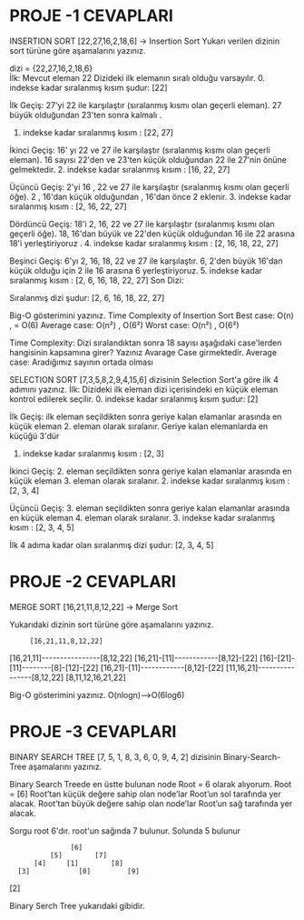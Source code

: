 # PROJE -1  CEVAPLARI 
INSERTION SORT
[22,27,16,2,18,6] -> Insertion Sort
Yukarı verilen dizinin sort türüne göre aşamalarını yazınız.

dizi = {22,27,16,2,18,6}  
İlk:
Mevcut eleman 22
Dizideki ilk elemanın sıralı olduğu varsayılır.
0. indekse kadar sıralanmış kısım şudur: [22]

İlk Geçiş:
27'yi 22 ile karşılaştır (sıralanmış kısmı olan geçerli eleman).
27 büyük olduğundan 23'ten sonra kalmalı .
1. indekse kadar sıralanmış kısım : [22, 27]

İkinci Geçiş:
16' yı 22 ve 27 ile karşılaştır (sıralanmış kısmı olan geçerli eleman).
16 sayısı 22'den ve 23'ten küçük olduğundan 22 ile 27'nin önüne gelmektedir. 
2. indekse kadar sıralanmış kısım : [16, 22, 27]

Üçüncü Geçiş:
2'yi 16 , 22 ve 27 ile karşılaştır (sıralanmış kısmı olan geçerli öğe).
2 , 16'dan küçük olduğundan , 16'dan önce 2 eklenir.
3. indekse kadar sıralanmış kısım : [2, 16, 22, 27]

Dördüncü Geçiş:
18'i 2, 16, 22 ve 27 ile karşılaştır (sıralanmış kısmı olan geçerli öğe).
18, 16'dan büyük ve 22'den küçük olduğundan 16 ile 22 arasına 18'i yerleştiriyoruz .
4. indekse kadar sıralanmış kısım : [2, 16, 18, 22, 27]

Beşinci Geçiş:
6'yı 2, 16, 18, 22 ve 27 ile karşılaştır.
6, 2'den büyük 16'dan küçük olduğu için 2 ile 16 arasına 6 yerleştiriyoruz.
5. indekse kadar sıralanmış kısım : [2, 6, 16, 18, 22, 27] 
Son Dizi: 

Sıralanmış dizi şudur: [2, 6, 16, 18, 22, 27]

Big-O gösterimini yazınız.
Time Complexity of Insertion Sort
Best case: O(n) , = O(6)
Average case: O(n²) , O(6²)
Worst case: O(n²) ,   O(6²)

Time Complexity: Dizi sıralandıktan sonra 18 sayısı aşağıdaki case'lerden hangisinin kapsamına girer? Yazınız
Avarage Case girmektedir.
Average case: Aradığımız sayının ortada olması


SELECTION SORT 
[7,3,5,8,2,9,4,15,6] dizisinin Selection Sort'a göre ilk 4 adımını yazınız.
İlk:
Dizideki ilk eleman dizi içerisindeki en küçük eleman kontrol edilerek seçilir.
0. indekse kadar sıralanmış kısım şudur: [2]

İlk Geçiş:
ilk eleman seçildikten sonra geriye kalan elamanlar arasında en küçük eleman 2. eleman olarak sıralanır.
Geriye kalan elemanlarda en küçüğü 3'dür
1. indekse kadar sıralanmış kısım : [2, 3]

İkinci Geçiş:
 2. eleman seçildikten sonra geriye kalan elamanlar arasında en küçük eleman 3. eleman olarak sıralanır.
2. indekse kadar sıralanmış kısım : [2, 3, 4]

Üçüncü Geçiş:
 3. eleman seçildikten sonra geriye kalan elamanlar arasında en küçük eleman 4. eleman olarak sıralanır.
3. indekse kadar sıralanmış kısım : [2, 3, 4, 5]

İlk 4 adıma kadar olan sıralanmış dizi şudur: [2, 3, 4, 5]

# PROJE -2  CEVAPLARI
MERGE SORT
[16,21,11,8,12,22] -> Merge Sort

Yukarıdaki dizinin sort türüne göre aşamalarını yazınız.


         [16,21,11,8,12,22]
[16,21,11]----------------[8,12,22]
[16,21]-[11]------------[8,12]-[22]
[16]-[21]-[11]--------[8]-[12]-[22]
[16,21]-[11]------------[8,12]-[22]
[11,16,21]----------------[8,12,22]
         [8,11,12,16,21,22]

         
Big-O gösterimini yazınız.
O(nlogn)-->O(6log6) 


# PROJE -3  CEVAPLARI
BINARY SEARCH TREE
[7, 5, 1, 8, 3, 6, 0, 9, 4, 2] dizisinin Binary-Search-Tree aşamalarını yazınız.

Binary Search Treede en üstte bulunan node Root = 6 olarak alıyorum.
 Root = [6]
Root’tan küçük değere sahip olan node’lar Root’un sol tarafında yer alacak.
Root’tan büyük değere sahip olan node’lar Root’un sağ tarafında yer alacak.

 Sorgu root 6'dır. root'un sağında 7 bulunur. Solunda 5 bulunur 

 
                   [6]
              [5]        [7]
          [4]     [1]        [8]
      [3]            [0]         [9]
  [2]
  
Binary Serch Tree yukarıdaki gibidir.
